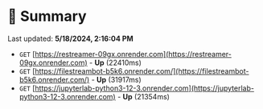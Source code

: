 # 📖 Summary
Last updated: **5/18/2024, 2:16:04 PM**

- `GET` [https://restreamer-09gx.onrender.com](https://restreamer-09gx.onrender.com) - **Up** (22410ms)
- `GET` [https://filestreambot-b5k6.onrender.com/](https://filestreambot-b5k6.onrender.com/) - **Up** (31917ms)
- `GET` [https://jupyterlab-python3-12-3.onrender.com](https://jupyterlab-python3-12-3.onrender.com) - **Up** (21354ms)
